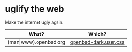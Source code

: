 # uglify the web

Make the internet ugly again.

| What?         | Which?        |
| ------------- | ------------- |
| (man\|www).openbsd.org  | [openbsd-dark.user.css](https://raw.githubusercontent.com/nahanil/uglify/master/styles/openbsd-dark.user.css)  |

